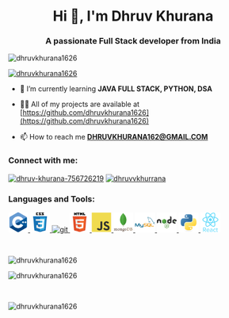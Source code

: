 <h1 align="center">Hi 👋, I'm Dhruv Khurana</h1>
<h3 align="center">A passionate Full Stack developer from India</h3>

<p align="left"> <img src="https://komarev.com/ghpvc/?username=dhruvkhurana1626&label=Profile%20views&color=0e75b6&style=flat" alt="dhruvkhurana1626" /> </p>

<p align="left"> <a href="https://github.com/ryo-ma/github-profile-trophy"><img src="https://github-profile-trophy.vercel.app/?username=dhruvkhurana1626" alt="dhruvkhurana1626" /></a> </p>

- 🌱 I’m currently learning **JAVA FULL STACK, PYTHON, DSA**

- 👨‍💻 All of my projects are available at [https://github.com/dhruvkhurana1626](https://github.com/dhruvkhurana1626)

- 📫 How to reach me **DHRUVKHURANA162@GMAIL.COM**

<h3 align="left">Connect with me:</h3>
<p align="left">
<a href="https://linkedin.com/in/dhruv-khurana-756726219" target="blank"><img align="center" src="https://raw.githubusercontent.com/rahuldkjain/github-profile-readme-generator/master/src/images/icons/Social/linked-in-alt.svg" alt="dhruv-khurana-756726219" height="30" width="40" /></a>
<a href="https://instagram.com/dhruvvkhurrana" target="blank"><img align="center" src="https://raw.githubusercontent.com/rahuldkjain/github-profile-readme-generator/master/src/images/icons/Social/instagram.svg" alt="dhruvvkhurrana" height="30" width="40" /></a>
</p>

<h3 align="left">Languages and Tools:</h3>
<p align="left"> <a href="https://www.w3schools.com/cpp/" target="_blank" rel="noreferrer"> <img src="https://raw.githubusercontent.com/devicons/devicon/master/icons/cplusplus/cplusplus-original.svg" alt="cplusplus" width="40" height="40"/> </a> <a href="https://www.w3schools.com/css/" target="_blank" rel="noreferrer"> <img src="https://raw.githubusercontent.com/devicons/devicon/master/icons/css3/css3-original-wordmark.svg" alt="css3" width="40" height="40"/> </a> <a href="https://git-scm.com/" target="_blank" rel="noreferrer"> <img src="https://www.vectorlogo.zone/logos/git-scm/git-scm-icon.svg" alt="git" width="40" height="40"/> </a> <a href="https://www.w3.org/html/" target="_blank" rel="noreferrer"> <img src="https://raw.githubusercontent.com/devicons/devicon/master/icons/html5/html5-original-wordmark.svg" alt="html5" width="40" height="40"/> </a> <a href="https://developer.mozilla.org/en-US/docs/Web/JavaScript" target="_blank" rel="noreferrer"> <img src="https://raw.githubusercontent.com/devicons/devicon/master/icons/javascript/javascript-original.svg" alt="javascript" width="40" height="40"/> </a> <a href="https://www.mongodb.com/" target="_blank" rel="noreferrer"> <img src="https://raw.githubusercontent.com/devicons/devicon/master/icons/mongodb/mongodb-original-wordmark.svg" alt="mongodb" width="40" height="40"/> </a> <a href="https://www.mysql.com/" target="_blank" rel="noreferrer"> <img src="https://raw.githubusercontent.com/devicons/devicon/master/icons/mysql/mysql-original-wordmark.svg" alt="mysql" width="40" height="40"/> </a> <a href="https://nodejs.org" target="_blank" rel="noreferrer"> <img src="https://raw.githubusercontent.com/devicons/devicon/master/icons/nodejs/nodejs-original-wordmark.svg" alt="nodejs" width="40" height="40"/> </a> <a href="https://www.python.org" target="_blank" rel="noreferrer"> <img src="https://raw.githubusercontent.com/devicons/devicon/master/icons/python/python-original.svg" alt="python" width="40" height="40"/> </a> <a href="https://reactjs.org/" target="_blank" rel="noreferrer"> <img src="https://raw.githubusercontent.com/devicons/devicon/master/icons/react/react-original-wordmark.svg" alt="react" width="40" height="40"/> </a> </p> <br>

<p><img align="left" src="https://github-readme-stats.vercel.app/api/top-langs?username=dhruvkhurana1626&show_icons=true&locale=en&layout=compact" alt="dhruvkhurana1626" /></p> <br>

<p>&nbsp;<img align="left" src="https://github-readme-stats.vercel.app/api?username=dhruvkhurana1626&show_icons=true&locale=en" alt="dhruvkhurana1626" /></p> <br>

<p><img align="left" src="https://github-readme-streak-stats.herokuapp.com/?user=dhruvkhurana1626&" alt="dhruvkhurana1626" /></p>

